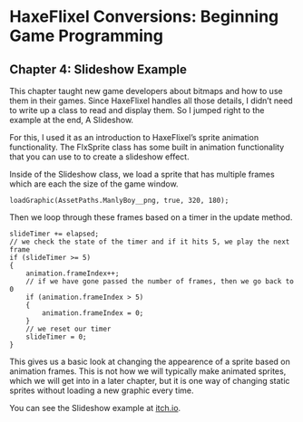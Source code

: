 # HaxeFlixel Conversions: Beginning Game Programming
## Chapter 4: Slideshow Example

This chapter taught new game developers about bitmaps and how to use them in their games. Since HaxeFlixel handles all those details, I didn’t need to write up a class to read and display them. So I jumped right to the example at the end, A Slideshow.

For this, I used it as an introduction to HaxeFlixel’s sprite animation functionality. The FlxSprite class has some built in animation functionality that you can use to to create a slideshow effect. 

Inside of the Slideshow class, we load a sprite that has multiple frames which are each the size of the game window. 

```
loadGraphic(AssetPaths.ManlyBoy__png, true, 320, 180);
```

Then we loop through these frames based on a timer in the update method.

```
slideTimer += elapsed;
// we check the state of the timer and if it hits 5, we play the next frame
if (slideTimer >= 5)
{
    animation.frameIndex++;
    // if we have gone passed the number of frames, then we go back to 0
    if (animation.frameIndex > 5)
    {
        animation.frameIndex = 0;
    }
    // we reset our timer
    slideTimer = 0;
}
```

This gives us a basic look at changing the appearence of a sprite based on animation frames. This is not how we will typically make animated sprites, which we will get into in a later chapter, but it is one way of changing static sprites without loading a new graphic every time.

You can see the Slideshow example at [itch.io](https://heroofdermwood.itch.io/bgp-slideshow-examplebgp-ch-4-slideshow).